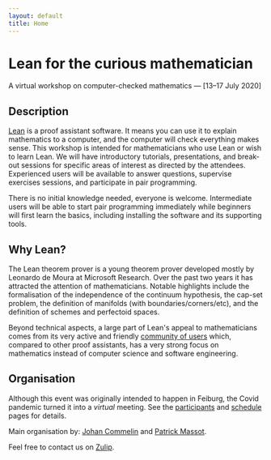 ```yaml
---
layout: default
title: Home
---
```


# Lean for the curious mathematician

A virtual workshop on computer-checked mathematics — [13–17 July 2020]

## Description

[Lean](http://leanprover.github.io/) is a proof assistant software.
It means you can use it to explain mathematics to a computer, and the
computer will check everything makes sense.
This workshop is intended for mathematicians who use Lean or wish to learn Lean.
We will have introductory tutorials, presentations,
and break-out sessions for specific areas of interest as directed by the attendees.
Experienced users will be available to answer questions, supervise
exercises sessions, and participate in pair programming.

There is no initial knowledge needed, everyone is welcome.
Intermediate users will be able to start pair programming immediately
while beginners will first learn the basics, including installing the
software and its supporting tools.

## Why Lean?

The Lean theorem prover is a young theorem prover
developed mostly by Leonardo de Moura at Microsoft Research.
Over the past two years it has attracted the attention of mathematicians.
Notable highlights include the formalisation of the independence of the continuum hypothesis,
the cap-set problem, the definition of manifolds (with boundaries/corners/etc),
and the definition of schemes and perfectoid spaces.

Beyond technical aspects, a large part of Lean's appeal to
mathematicians comes from its very active and friendly 
[community of users](http://leanprover-community.github.io/) which,
compared to other proof assistants, has a very strong focus on
mathematics instead of computer science and software engineering.

## Organisation

Although this event was originally intended to happen in Feiburg, the
Covid pandemic turned it into a *virtual* meeting.
See the [participants](participants.html) and [schedule](schedule.html)
pages for details.

Main organisation by: 
[Johan Commelin](https://math.commelin.net) and
[Patrick Massot](https://www.imo.universite-paris-saclay.fr/~pmassot/en/).

Feel free to contact us on
[Zulip](https://leanprover.zulipchat.com/#narrow/stream/238830-Lean-for.20the.20curious.20mathematician.202020).
